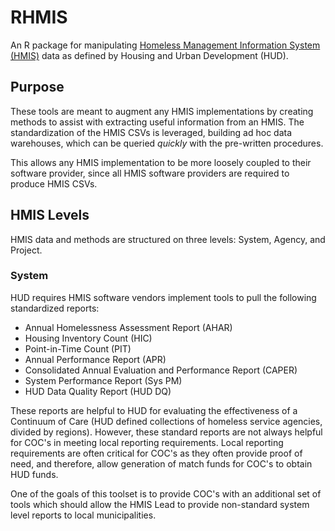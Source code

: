 # RHMIS
An R package for manipulating [Homeless Management Information System (HMIS)](https://www.hudexchange.info/programs/hmis/) data as defined by Housing and Urban Development (HUD).

## Purpose
These tools are meant to augment any HMIS implementations by creating methods to assist with extracting useful information from an HMIS. The standardization of the HMIS CSVs is leveraged, building ad hoc data warehouses, which can be queried _quickly_ with the pre-written procedures.

This allows any HMIS implementation to be more loosely coupled to their software provider, since all HMIS software providers are required to produce HMIS CSVs.

## HMIS Levels
HMIS data and methods are structured on three levels: System, Agency, and Project.

### System
HUD requires HMIS software vendors implement tools to pull the following standardized reports:

* Annual Homelessness Assessment Report (AHAR)
* Housing Inventory Count (HIC)
* Point-in-Time Count (PIT)
* Annual Performance Report (APR)
* Consolidated Annual Evaluation and Performance Report (CAPER)
* System Performance Report (Sys PM)
* HUD Data Quality Report (HUD DQ)

These reports are helpful to HUD for evaluating the effectiveness of a Continuum of Care (HUD defined collections of homeless service agencies, divided by regions).  However, these standard reports are not always helpful for COC's in meeting local reporting requirements. Local reporting requirements are often critical for COC's as they often provide proof of need, and therefore, allow generation of match funds for COC's to obtain HUD funds.

One of the goals of this toolset is to provide COC's with an additional set of tools which should allow the HMIS Lead to provide non-standard system level reports to local municipalities.
